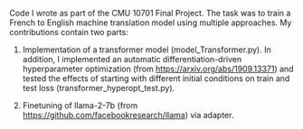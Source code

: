 Code I wrote as part of the CMU 10701 Final Project. The task was to train a French to English machine translation model using multiple approaches. My contributions contain two parts:

1. Implementation of a transformer model (model_Transformer.py). In addition, I implemented an automatic differentiation-driven hyperparameter optimization (from https://arxiv.org/abs/1909.13371) and tested the effects of starting with different initial conditions on train and test loss (transformer_hyperopt_test.py).

2. Finetuning of llama-2-7b (from https://github.com/facebookresearch/llama) via adapter.
